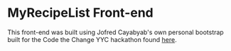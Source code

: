 # MyRecipeList Front-end

This front-end was built using Jofred Cayabyab's own personal bootstrap built for the Code the Change YYC hackathon found [here](https://github.com/codethechangeyyc/react-template).
